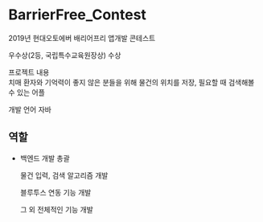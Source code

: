 # BarrierFree_Contest  

2019년 현대오토에버 배리어프리 앱개발 콘테스트  

우수상(2등, 국립특수교육원장상) 수상  

프로젝트 내용  
치매 환자와 기억력이 좋지 않은 분들을 위해 물건의 위치를 저장, 필요할 때 검색해볼 수 있는 어플

개발 언어
자바

역할
--
- 백엔드 개발 총괄

  물건 입력, 검색 알고리즘 개발
  
  블루투스 연동 기능 개발
  
  그 외 전체적인 기능 개발
